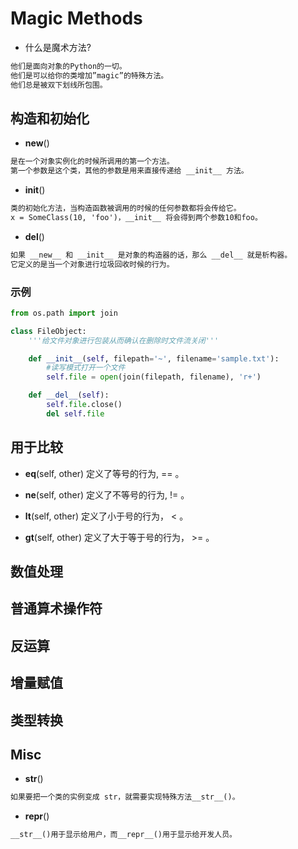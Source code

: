 # Magic Methods
* 什么是魔术方法?
```md
他们是面向对象的Python的一切。
他们是可以给你的类增加”magic”的特殊方法。
他们总是被双下划线所包围。
```
## 构造和初始化

* __new__()
```md
是在一个对象实例化的时候所调用的第一个方法。
第一个参数是这个类，其他的参数是用来直接传递给 __init__ 方法。
```
* __init__()
```md
类的初始化方法，当构造函数被调用的时候的任何参数都将会传给它。
x = SomeClass(10, 'foo')，__init__ 将会得到两个参数10和foo。
```
* __del__()
```md
如果 __new__ 和 __init__ 是对象的构造器的话，那么 __del__ 就是析构器。
它定义的是当一个对象进行垃圾回收时候的行为。
```
### 示例
```python
from os.path import join

class FileObject:
    '''给文件对象进行包装从而确认在删除时文件流关闭'''

    def __init__(self, filepath='~', filename='sample.txt'):
        #读写模式打开一个文件
        self.file = open(join(filepath, filename), 'r+')

    def __del__(self):
        self.file.close()
        del self.file
```



## 用于比较
* __eq__(self, other) 定义了等号的行为, == 。

* __ne__(self, other) 定义了不等号的行为, != 。

* __lt__(self, other) 定义了小于号的行为， < 。

* __gt__(self, other) 定义了大于等于号的行为， >= 。


## 数值处理

## 普通算术操作符

## 反运算

## 增量赋值

## 类型转换

## Misc
* __str__()
```md
如果要把一个类的实例变成 str，就需要实现特殊方法__str__()。
```
* __repr__()
```md
__str__()用于显示给用户，而__repr__()用于显示给开发人员。
```

